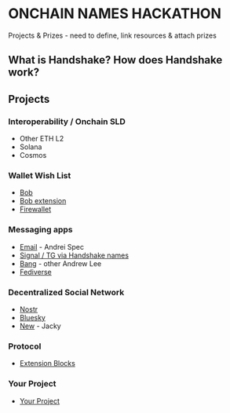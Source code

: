 # ONCHAIN NAMES HACKATHON


Projects & Prizes - need to define, link resources & attach prizes

## What is Handshake? How does Handshake work?



## Projects

### Interoperability / Onchain SLD
- Other ETH L2
- Solana
- Cosmos


### Wallet Wish List
- [Bob](/wallets/bob.md)
- [Bob extension](/wallets/bob-extension.md)
- [Firewallet](/wallets/firewallet.md)


### Messaging apps
- [Email](/messaging/email.md) - Andrei Spec
- [Signal / TG via Handshake names](/messaging/signal.md)
- [Bang](/messaging/bang.md) - other Andrew Lee
- [Fediverse](/messaging/fediverse.md)


### Decentralized Social Network
- [Nostr](/social/nostr.md)
- [Bluesky](/social/bluesky.md)
- [New](/social/new.md) - Jacky


### Protocol
- [Extension Blocks](/protocol/extension-blocks.md)


### Your Project
- [Your Project](/your-project.md)